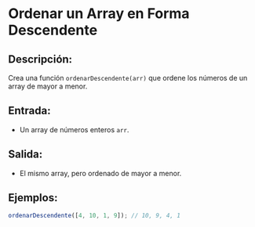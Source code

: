 # Ordenar un Array en Forma Descendente

## Descripción:
Crea una función `ordenarDescendente(arr)` que ordene los números de un array de mayor a menor.

## Entrada:
- Un array de números enteros `arr`.

## Salida:
- El mismo array, pero ordenado de mayor a menor.

## Ejemplos:

```javascript
ordenarDescendente([4, 10, 1, 9]); // 10, 9, 4, 1
